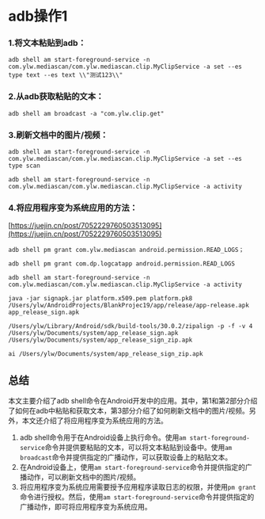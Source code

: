 # adb操作1

### 1.将文本粘贴到adb：

```
adb shell am start-foreground-service -n com.ylw.mediascan/com.ylw.mediascan.clip.MyClipService -a set --es type text --es text \\"测试123\\"

```

### 2.从adb获取粘贴的文本：

```
adb shell am broadcast -a "com.ylw.clip.get"

```

### 3.刷新文档中的图片/视频：

```
adb shell am start-foreground-service -n com.ylw.mediascan/com.ylw.mediascan.clip.MyClipService -a set --es type scan

adb shell am start-foreground-service -n com.ylw.mediascan/com.ylw.mediascan.clip.MyClipService -a activity

```

### 4.将应用程序变为系统应用的方法：

[https://juejin.cn/post/7052229760503513095](https://juejin.cn/post/7052229760503513095)

```
adb shell pm grant com.ylw.mediascan android.permission.READ_LOGS；

adb shell pm grant com.dp.logcatapp android.permission.READ_LOGS

adb shell am start-foreground-service -n com.ylw.mediascan/com.ylw.mediascan.clip.MyClipService -a activity

```

```
java -jar signapk.jar platform.x509.pem platform.pk8 /Users/ylw/AndroidProjects/BlankProjec19/app/release/app-release.apk app_release_sign.apk

/Users/ylw/Library/Android/sdk/build-tools/30.0.2/zipalign -p -f -v 4 /Users/ylw/Documents/system/app_release_sign.apk /Users/ylw/Documents/system/app_release_sign_zip.apk

ai /Users/ylw/Documents/system/app_release_sign_zip.apk

```

## 总结
本文主要介绍了adb shell命令在Android开发中的应用。其中，第1和第2部分介绍了如何在adb中粘贴和获取文本，第3部分介绍了如何刷新文档中的图片/视频。另外，本文还介绍了将应用程序变为系统应用的方法。

1. adb shell命令用于在Android设备上执行命令。使用`am start-foreground-service`命令并提供要粘贴的文本，可以将文本粘贴到设备中。使用`am broadcast`命令并提供指定的广播动作，可以获取设备上的粘贴文本。
2. 在Android设备上，使用`am start-foreground-service`命令并提供指定的广播动作，可以刷新文档中的图片/视频。
3. 将应用程序变为系统应用需要授予应用程序读取日志的权限，并使用`pm grant`命令进行授权。然后，使用`am start-foreground-service`命令并提供指定的广播动作，即可将应用程序变为系统应用。
